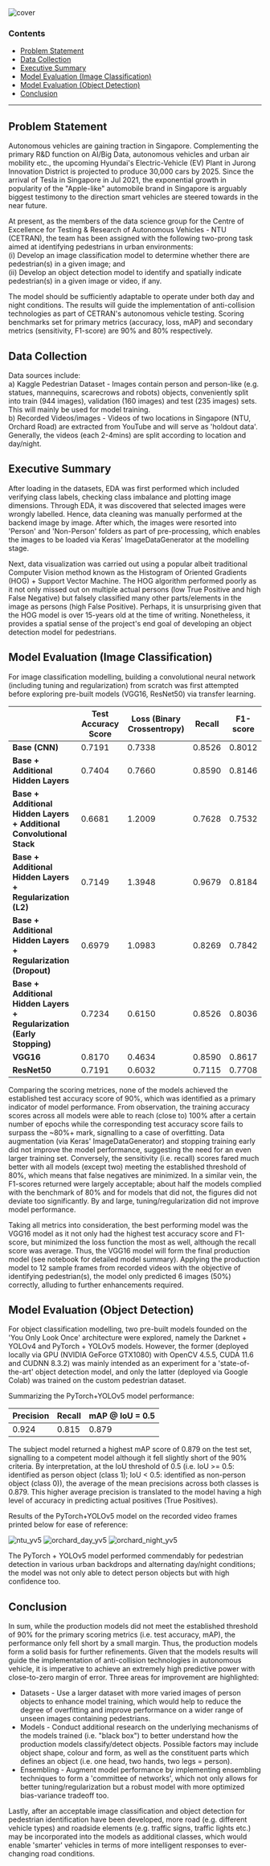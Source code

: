 <img src = "image/cover.png" alt = "cover"/>


### Contents
- [Problem Statement](#problemstatement)
- [Data Collection](#datacollection)
- [Executive Summary](#executivesummary)
- [Model Evaluation (Image Classification)](#modelevaluationic)
- [Model Evaluation (Object Detection)](#modelevaluationod)
- [Conclusion](#conclusion)

***
<div id="problemstatement"></div>

## Problem Statement

Autonomous vehicles are gaining traction in Singapore. Complementing the primary R&D function on AI/Big Data, autonomous vehicles and urban air mobility etc., the upcoming Hyundai's Electric-Vehicle (EV) Plant in Jurong Innovation District is projected to produce 30,000 cars by 2025. Since the arrival of Tesla in Singapore in Jul 2021, the exponential growth in popularity of the "Apple-like" automobile brand in Singapore is arguably biggest testimony to the direction smart vehicles are steered towards in the near future.  

At present, as the members of the data science group for the Centre of Excellence for Testing & Research of Autonomous Vehicles - NTU (CETRAN), the team has been assigned with the following two-prong task aimed at identifying pedestrians in urban environments:  
(i) Develop an image classification model to determine whether there are pedestrian(s) in a given image; and  
(ii) Develop an object detection model to identify and spatially indicate pedestrian(s) in a given image or video, if any. 

The model should be sufficiently adaptable to operate under both day and night conditions. The results will guide the implementation of anti-collision technologies as part of CETRAN's autonomous vehicle testing. Scoring benchmarks set for primary metrics (accuracy, loss, mAP) and secondary metrics (sensitivity, F1-score) are 90% and 80% respectively.  

<div id="datacollection"></div>

## Data Collection

Data sources include:  
a) Kaggle Pedestrian Dataset - Images contain person and person-like (e.g. statues, mannequins, scarecrows and robots) objects, conveniently split into train (944 images), validation (160 images) and test (235 images) sets. This will mainly be used for model training.  
b) Recorded Videos/images - Videos of two locations in Singapore (NTU, Orchard Road) are extracted from YouTube and will serve as 'holdout data'. Generally, the videos (each 2-4mins) are split according to location and day/night. 


<div id="executivesummary"></div>

## Executive Summary

After loading in the datasets, EDA was first performed which included verifying class labels, checking class imbalance and plotting image dimensions. Through EDA, it was discovered that selected images were wrongly labelled. Hence, data cleaning was manually performed at the backend image by image. After which, the images were resorted into 'Person' and 'Non-Person' folders as part of pre-processing, which enables the images to be loaded via Keras' ImageDataGenerator at the modelling stage.  

Next, data visualization was carried out using a popular albeit traditional Computer Vision method known as the Histogram of Oriented Gradients (HOG) + Support Vector Machine. The HOG algorithm performed poorly as it not only missed out on multiple actual persons (low True Positive and high False Negative) but falsely classified many other parts/elements in the image as persons (high False Positive). Perhaps, it is unsurprising given that the HOG model is over 15-years old at the time of writing. Nonetheless, it provides a spatial sense of the project's end goal of developing an object detection model for pedestrians.  

<div id="modelevaluationic"></div>

## Model Evaluation (Image Classification)

For image classification modelling, building a convolutional neural network (including tuning and regularization) from scratch was first attempted before exploring pre-built models (VGG16, ResNet50) via transfer learning.  

||Test Accuracy Score|Loss (Binary Crossentropy)|Recall|F1-score|
|---|---|---|---|---|
|**Base (CNN)**|0.7191|0.7338|0.8526|0.8012|
|**Base + Additional Hidden Layers**|0.7404|0.7660|0.8590|0.8146|
|**Base + Additional Hidden Layers + Additional Convolutional Stack**|0.6681|1.2009|0.7628|0.7532|
|**Base + Additional Hidden Layers + Regularization (L2)**|0.7149|1.3948|0.9679|0.8184|
|**Base + Additional Hidden Layers + Regularization (Dropout)**|0.6979|1.0983|0.8269|0.7842|
|**Base + Additional Hidden Layers + Regularization (Early Stopping)**|0.7234|0.6150|0.8526|0.8036|
|**VGG16**|0.8170|0.4634|0.8590|0.8617|
|**ResNet50**|0.7191|0.6032|0.7115|0.7708|

Comparing the scoring metrices, none of the models achieved the established test accuracy score of 90%, which was identified as a primary indicator of model performance. From observation, the training accuracy scores across all models were able to reach (close to) 100% after a certain number of epochs while the corresponding test accuracy score fails to surpass the ~80%+ mark, signalling to a case of overfitting. Data augmentation (via Keras' ImageDataGenerator) and stopping training early did not improve the model performance, suggesting the need for an even larger training set. Conversely, the sensitivity (i.e. recall) scores fared much better with all models (except two) meeting the established threshold of 80%, which means that false negatives are minimized. In a similar vein, the F1-scores returned were largely acceptable; about half the models complied with the benchmark of 80% and for models that did not, the figures did not deviate too significantly. By and large, tuning/regularization did not improve model performance.    

Taking all metrics into consideration, the best performing model was the VGG16 model as it not only had the highest test accuracy score and F1-score, but minimized the loss function the most as well, although the recall score was average. Thus, the VGG16 model will form the final production model (see notebook for detailed model summary). Applying the production model to 12 sample frames from recorded videos with the objective of identifying pedestrian(s), the model only predicted 6 images (50%) correctly, alluding to further enhancements required.  

<div id="modelevaluationod"></div>

## Model Evaluation (Object Detection)

For object classification modelling, two pre-built models founded on the 'You Only Look Once' architecture were explored, namely the Darknet + YOLOv4 and PyTorch + YOLOv5 models. However, the former (deployed locally via GPU (NVIDIA GeForce GTX1080) with OpenCV 4.5.5, CUDA 11.6 and CUDNN 8.3.2) was mainly intended as an experiment for a 'state-of-the-art' object detection model, and only the latter (deployed via Google Colab) was trained on the custom pedestrian dataset.  

Summarizing the PyTorch+YOLOv5 model performance:  

|Precision|Recall|mAP @ IoU = 0.5|
|---|---|---|
|0.924|0.815|0.879|

The subject model returned a highest mAP score of 0.879 on the test set, signalling to a competent model although it fell slightly short of the 90% criteria. By interpretation, at the IoU threshold of 0.5 (i.e. IoU >= 0.5: identified as person object (class 1); IoU < 0.5: identified as non-person object (class 0)), the average of the mean precisions across both classes is 0.879. This higher average precision is translated to the model having a high level of accuracy in predicting actual positives (True Positives). 

Results of the PyTorch+YOLOv5 model on the recorded video frames printed below for ease of reference:  

<img src = "image/ntu_yv5.png" alt = "ntu_yv5"/>

<img src = "image/orchard_day_yv5.png" alt = "orchard_day_yv5"/>

<img src = "image/orchard_night_yv5.png" alt = "orchard_night_yv5"/>

The PyTorch + YOLOv5 model performed commendably for pedestrian detection in various urban backdrops and alternating day/night conditions; the model was not only able to detect person objects but with high confidence too. 

<div id="conclusion"></div>

## Conclusion

In sum, while the production models did not meet the established threshold of 90% for the primary scoring metrics (i.e. test accuracy, mAP), the performance only fell short by a small margin. Thus, the production models form a solid basis for further refinements. Given that the models results will guide the implementation of anti-collision technologies in autonomous vehicle, it is imperative to achieve an extremely high predictive power with close-to-zero margin of error. Three areas for improvement are highlighted:  

- Datasets - Use a larger dataset with more varied images of person objects to enhance model training, which would help to reduce the degree of overfitting and improve performance on a wider range of unseen images containing pedestrians.  
- Models - Conduct additional research on the underlying mechanisms of the models trained (i.e. "black box") to better understand how the production models classify/detect objects. Possible factors may include object shape, colour and form, as well as the constituent parts which defines an object (i.e. one head, two hands, two legs = person).  
- Ensembling - Augment model performance by implementing ensembling techniques to form a 'committee of networks', which not only allows for better tuning/regularization but a robust model with more optimized bias-variance tradeoff too.  

Lastly, after an acceptable image classification and object detection for pedestrian identification have been developed, more road (e.g. different vehicle types) and roadside elements (e.g. traffic signs, traffic lights etc.) may be incorporated into the models as additional classes, which would enable 'smarter' vehicles in terms of more intelligent responses to ever-changing road conditions. 

```python

```
